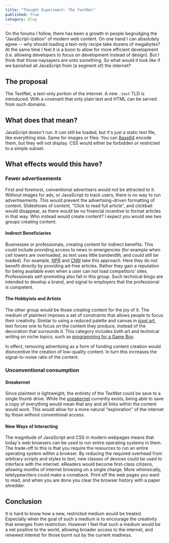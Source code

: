 ```yaml
---
title: "Thought Experiment: The TextNet"
published: True
category: blog
---
```


On the forums I follow, there has been a growth in people begrudging the
"JavaScript-ization" of modern web content. On one hand I can absolutely agree
-- why should loading a text-only recipe take dozens of megabytes? At the same
time I feel it is a boon to allow for more efficient development (i.e. allowing
developers to focus on development instead of design). But I think that those
naysayers are onto something. So what would it look like if we banished all
JavaScript from (a segment of) the internet?

## The proposal

The TextNet, a text-only portion of the internet. A new `.text` TLD is
introduced. With a covenant that only plain text and HTML can be served from
such domains.


## What does that mean?

JavaScript doesn't run. It can still be loaded, but it's just a static text
file, like everything else. Same for images or files: You can
[Base64](https://en.wikipedia.org/wiki/Base64) encode them, but they will not
display. CSS would either be forbidden or restricted to a simple subset.


## What effects would this have?

### Fewer advertisements

First and foremost, conventional advertisers would not be attracted to it.
Without images for ads, or JavaScript to track users, there is no way to run
advertisements. This would prevent the advertising-driven formatting of
content. Slideshows of content, "Click to read full article", and clickbait
would disappear, as there would be no financial incentive to format articles in
that way. Who instead would create content? I expect you would see two groups
creating content:

#### Indirect Beneficiaries

Businesses or professionals, creating content for indirect benefits. This could
include providing access to news in emergencies (for example when cell towers
are overloaded, as text uses little bandwidth, and could still be loaded). For
example, [NPR](http://text.npr.org/) and [CNN](http://lite.cnn.com/en) take
this approach. Here they do not benefit directly by providing ad-free articles.
Rather they gain a reputation for being available even when a user can not load
competitors' sites. Professionals self-promoting also fall in this group. Such
technical blogs are intended to develop a brand, and signal to employers that
the professional is competent.

#### The Hobbyists and Artists

The other group would be those creating content for the joy of it. The medium
of plaintext imposes a set of constraints that allows people to focus their
creativity. Similar to using a reduced palette and canvas in [pixel
art](https://en.wikipedia.org/wiki/Pixel_art), text forces one to focus on the
content they produce, instead of the decoration that surrounds it. This
category includes both art and technical writing on niche topics, such as
[programming for a Game Boy](http://pp.feeb.dog/gb_z80_helloworld.txt).

In effect, removing advertising as a form of funding content creation would
disincentive the creation of low-quality content. In turn this increases the
signal-to-noise ratio of the content.

### Unconventional consumption

#### Sneakernet

Since plaintext is lightweight, the entirety of the TextNet could be save to a
single thumb drive.  While the
[sneakernet](https://en.wikipedia.org/wiki/Sneakernet) currently exists, being
able to save a copy of everything would mean that any and all links within the
content would work. This would allow for a more natural "exploration" of the
internet by those without conventional access.

#### New Ways of Interacting

The magnitude of JavaScript and CSS in modern webpages means that today's web
browsers can be used to run entire operating systems in them. The trade-off to
this is that you require the resources to run an entire operating system within
a browser. By reducing the required overhead from arbitrary scripts and styles
to text, new classes of devices could be used to interface with the internet.
eReaders would become first-class citizens, allowing months of internet
browsing on a single charge. More whimsically, teletypewriters could make a
comeback. Print off the web pages you want to read, and when you are done you
clear the browser history with a paper shredder.


## Conclusion

It is hard to know how a new, restricted medium would be treated. Especially
when the goal of such a medium is to encourage the creativity that emerges from
restriction. However I feel that such a medium would be a net positive to the
world, allowing broader access to the internet, and renewed interest for those
burnt out by the current madness.

